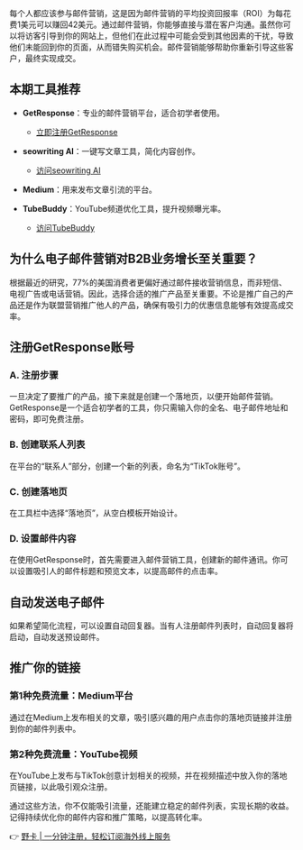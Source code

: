 每个人都应该参与邮件营销，这是因为邮件营销的平均投资回报率（ROI）为每花费1美元可以赚回42美元。通过邮件营销，你能够直接与潜在客户沟通。虽然你可以将访客引导到你的网站上，但他们在此过程中可能会受到其他因素的干扰，导致他们未能回到你的页面，从而错失购买机会。邮件营销能够帮助你重新引导这些客户，最终实现成交。

## 本期工具推荐

- **GetResponse**：专业的邮件营销平台，适合初学者使用。
  - [立即注册GetResponse](https://bit.ly/3RmFRoG)

- **seowriting AI**：一键写文章工具，简化内容创作。
  - [访问seowriting AI](https://bit.ly/4e6ibO1)

- **Medium**：用来发布文章引流的平台。
  
- **TubeBuddy**：YouTube频道优化工具，提升视频曝光率。
  - [访问TubeBuddy](https://bit.ly/3SwKXiF)

## 为什么电子邮件营销对B2B业务增长至关重要？

根据最近的研究，77%的美国消费者更偏好通过邮件接收营销信息，而非短信、电视广告或电话营销。因此，选择合适的推广产品至关重要。不论是推广自己的产品还是作为联盟营销推广他人的产品，确保有吸引力的优惠信息能够有效提高成交率。

## 注册GetResponse账号

### A. 注册步骤

一旦决定了要推广的产品，接下来就是创建一个落地页，以便开始邮件营销。GetResponse是一个适合初学者的工具，你只需输入你的全名、电子邮件地址和密码，即可免费注册。

### B. 创建联系人列表

在平台的“联系人”部分，创建一个新的列表，命名为“TikTok账号”。

### C. 创建落地页

在工具栏中选择“落地页”，从空白模板开始设计。

### D. 设置邮件内容

在使用GetResponse时，首先需要进入邮件营销工具，创建新的邮件通讯。你可以设置吸引人的邮件标题和预览文本，以提高邮件的点击率。

## 自动发送电子邮件

如果希望简化流程，可以设置自动回复器。当有人注册邮件列表时，自动回复器将启动，自动发送预设邮件。

## 推广你的链接

### 第1种免费流量：Medium平台

通过在Medium上发布相关的文章，吸引感兴趣的用户点击你的落地页链接并注册到你的邮件列表中。

### 第2种免费流量：YouTube视频

在YouTube上发布与TikTok创意计划相关的视频，并在视频描述中放入你的落地页链接，以此吸引观众注册。

通过这些方法，你不仅能吸引流量，还能建立稳定的邮件列表，实现长期的收益。记得持续优化你的邮件内容和推广策略，以提高转化率。

👉 [野卡 | 一分钟注册，轻松订阅海外线上服务](https://bit.ly/bewildcard)